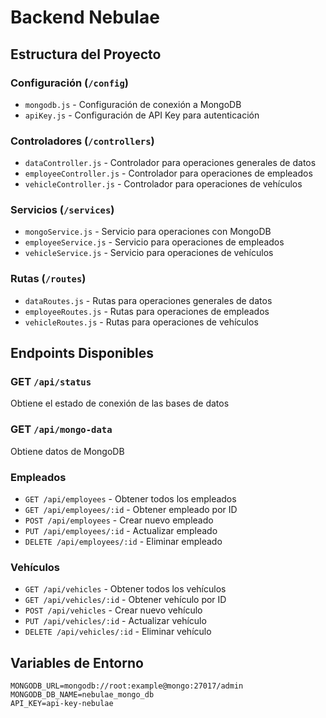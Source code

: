 # Backend Nebulae

## Estructura del Proyecto

### Configuración (`/config`)
- `mongodb.js` - Configuración de conexión a MongoDB
- `apiKey.js` - Configuración de API Key para autenticación

### Controladores (`/controllers`)
- `dataController.js` - Controlador para operaciones generales de datos
- `employeeController.js` - Controlador para operaciones de empleados
- `vehicleController.js` - Controlador para operaciones de vehículos

### Servicios (`/services`)
- `mongoService.js` - Servicio para operaciones con MongoDB
- `employeeService.js` - Servicio para operaciones de empleados
- `vehicleService.js` - Servicio para operaciones de vehículos

### Rutas (`/routes`)
- `dataRoutes.js` - Rutas para operaciones generales de datos
- `employeeRoutes.js` - Rutas para operaciones de empleados
- `vehicleRoutes.js` - Rutas para operaciones de vehículos

## Endpoints Disponibles

### GET `/api/status`
Obtiene el estado de conexión de las bases de datos

### GET `/api/mongo-data`
Obtiene datos de MongoDB

### Empleados
- `GET /api/employees` - Obtener todos los empleados
- `GET /api/employees/:id` - Obtener empleado por ID
- `POST /api/employees` - Crear nuevo empleado
- `PUT /api/employees/:id` - Actualizar empleado
- `DELETE /api/employees/:id` - Eliminar empleado

### Vehículos
- `GET /api/vehicles` - Obtener todos los vehículos
- `GET /api/vehicles/:id` - Obtener vehículo por ID
- `POST /api/vehicles` - Crear nuevo vehículo
- `PUT /api/vehicles/:id` - Actualizar vehículo
- `DELETE /api/vehicles/:id` - Eliminar vehículo

## Variables de Entorno

```env
MONGODB_URL=mongodb://root:example@mongo:27017/admin
MONGODB_DB_NAME=nebulae_mongo_db
API_KEY=api-key-nebulae
```
